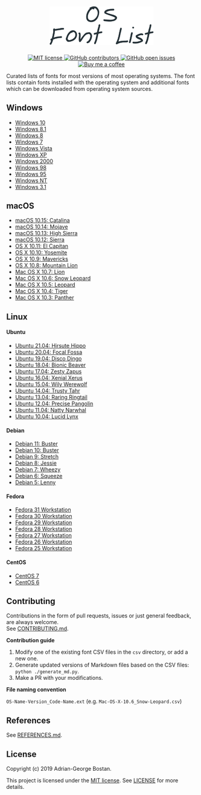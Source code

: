 <h1 align="center">
  <img src="logo.png" width="275px"/>
</h1>

<p align="center">
    <a href="https://opensource.org/licenses/MIT" rel="nofollow">
        <img alt="MIT license" src="https://img.shields.io/github/license/adrg/os-font-list">
    </a>
    <a href="https://github.com/adrg/os-font-list/graphs/contributors">
        <img alt="GitHub contributors" src="https://img.shields.io/github/contributors/adrg/os-font-list" />
    </a>
    <a href="https://github.com/adrg/os-font-list/issues">
        <img alt="GitHub open issues" src="https://img.shields.io/github/issues-raw/adrg/os-font-list">
    </a>
    <a href="https://ko-fi.com/T6T72WATK">
        <img alt="Buy me a coffee" src="https://img.shields.io/static/v1.svg?label=%20&message=Buy%20me%20a%20coffee&color=579fbf&logo=buy%20me%20a%20coffee&logoColor=white">
    </a>
</p>

Curated lists of fonts for most versions of most operating systems. The font
lists contain fonts installed with the operating system and additional fonts
which can be downloaded from operating system sources.

## Windows

- [Windows 10](https://github.com/adrg/os-font-list/blob/master/md/windows/Windows-10.md)
- [Windows 8.1](https://github.com/adrg/os-font-list/blob/master/md/windows/Windows-8.1.md)
- [Windows 8](https://github.com/adrg/os-font-list/blob/master/md/windows/Windows-8.md)
- [Windows 7](https://github.com/adrg/os-font-list/blob/master/md/windows/Windows-7.md)
- [Windows Vista](https://github.com/adrg/os-font-list/blob/master/md/windows/Windows-Vista.md)
- [Windows XP](https://github.com/adrg/os-font-list/blob/master/md/windows/Windows-XP.md)
- [Windows 2000](https://github.com/adrg/os-font-list/blob/master/md/windows/Windows-2000.md)
- [Windows 98](https://github.com/adrg/os-font-list/blob/master/md/windows/Windows-98.md)
- [Windows 95](https://github.com/adrg/os-font-list/blob/master/md/windows/Windows-95.md)
- [Windows NT](https://github.com/adrg/os-font-list/blob/master/md/windows/Windows-NT.md)
- [Windows 3.1](https://github.com/adrg/os-font-list/blob/master/md/windows/Windows-3.1.md)

## macOS

- [macOS 10.15: Catalina](https://github.com/adrg/os-font-list/blob/master/md/macOS/macOS-10.15_Catalina.md)
- [macOS 10.14: Mojave](https://github.com/adrg/os-font-list/blob/master/md/macOS/macOS-10.14_Mojave.md)
- [macOS 10.13: High Sierra](https://github.com/adrg/os-font-list/blob/master/md/macOS/macOS-10.13_High-Sierra.md)
- [macOS 10.12: Sierra](https://github.com/adrg/os-font-list/blob/master/md/macOS/macOS-10.12_Sierra.md)
- [OS X 10.11: El Capitan](https://github.com/adrg/os-font-list/blob/master/md/macOS/OS-X-10.11_El-Capitan.md)
- [OS X 10.10: Yosemite](https://github.com/adrg/os-font-list/blob/master/md/macOS/OS-X-10.10_Yosemite.md)
- [OS X 10.9: Mavericks](https://github.com/adrg/os-font-list/blob/master/md/macOS/OS-X-10.9_Mavericks.md)
- [OS X 10.8: Mountain Lion](https://github.com/adrg/os-font-list/blob/master/md/macOS/OS-X-10.8_Mountain-Lion.md)
- [Mac OS X 10.7: Lion](https://github.com/adrg/os-font-list/blob/master/md/macOS/Mac-OS-X-10.7_Lion.md)
- [Mac OS X 10.6: Snow Leopard](https://github.com/adrg/os-font-list/blob/master/md/macOS/Mac-OS-X-10.6_Snow-Leopard.md)
- [Mac OS X 10.5: Leopard](https://github.com/adrg/os-font-list/blob/master/md/macOS/Mac-OS-X-10.5_Leopard.md)
- [Mac OS X 10.4: Tiger](https://github.com/adrg/os-font-list/blob/master/md/macOS/Mac-OS-X-10.4_Tiger.md)
- [Mac OS X 10.3: Panther](https://github.com/adrg/os-font-list/blob/master/md/macOS/Mac-OS-X-10.3_Panther.md)

## Linux

#### Ubuntu

- [Ubuntu 21.04: Hirsute Hippo](https://github.com/adrg/os-font-list/blob/master/md/linux/Ubuntu-21.04_Hirsute-Hippo.md)
- [Ubuntu 20.04: Focal Fossa](https://github.com/adrg/os-font-list/blob/master/md/linux/Ubuntu-20.04_Focal-Fossa.md)
- [Ubuntu 19.04: Disco Dingo](https://github.com/adrg/os-font-list/blob/master/md/linux/Ubuntu-19.04_Disco-Dingo.md)
- [Ubuntu 18.04: Bionic Beaver](https://github.com/adrg/os-font-list/blob/master/md/linux/Ubuntu-18.04_Bionic-Beaver.md)
- [Ubuntu 17.04: Zesty Zapus](https://github.com/adrg/os-font-list/blob/master/md/linux/Ubuntu-17.04_Zesty-Zapus.md)
- [Ubuntu 16.04: Xenial Xerus](https://github.com/adrg/os-font-list/blob/master/md/linux/Ubuntu-16.04_Xenial-Xerus.md)
- [Ubuntu 15.04: Wily Werewolf](https://github.com/adrg/os-font-list/blob/master/md/linux/Ubuntu-15.04_Wily-Werewolf.md)
- [Ubuntu 14.04: Trusty Tahr](https://github.com/adrg/os-font-list/blob/master/md/linux/Ubuntu-14.04_Trusty-Tahr.md)
- [Ubuntu 13.04: Raring Ringtail](https://github.com/adrg/os-font-list/blob/master/md/linux/Ubuntu-13.04_Raring-Ringtail.md)
- [Ubuntu 12.04: Precise Pangolin](https://github.com/adrg/os-font-list/blob/master/md/linux/Ubuntu-12.04_Precise-Pangolin.md)
- [Ubuntu 11.04: Natty Narwhal](https://github.com/adrg/os-font-list/blob/master/md/linux/Ubuntu-11.04_Natty-Narwhal.md)
- [Ubuntu 10.04: Lucid Lynx](https://github.com/adrg/os-font-list/blob/master/md/linux/Ubuntu-10.04_Lucid-Lynx.md)

#### Debian

- [Debian 11: Buster](https://github.com/adrg/os-font-list/blob/master/md/linux/Debian-11_Bullseye.md)
- [Debian 10: Buster](https://github.com/adrg/os-font-list/blob/master/md/linux/Debian-10_Buster.md)
- [Debian 9: Stretch](https://github.com/adrg/os-font-list/blob/master/md/linux/Debian-9_Stretch.md)
- [Debian 8: Jessie](https://github.com/adrg/os-font-list/blob/master/md/linux/Debian-8_Jessie.md)
- [Debian 7: Wheezy](https://github.com/adrg/os-font-list/blob/master/md/linux/Debian-7_Wheezy.md)
- [Debian 6: Squeeze](https://github.com/adrg/os-font-list/blob/master/md/linux/Debian-6_Squeeze.md)
- [Debian 5: Lenny](https://github.com/adrg/os-font-list/blob/master/md/linux/Debian-5_Lenny.md)

#### Fedora

- [Fedora 31 Workstation](https://github.com/adrg/os-font-list/blob/master/md/linux/Fedora-31-Workstation.md)
- [Fedora 30 Workstation](https://github.com/adrg/os-font-list/blob/master/md/linux/Fedora-30-Workstation.md)
- [Fedora 29 Workstation](https://github.com/adrg/os-font-list/blob/master/md/linux/Fedora-29-Workstation.md)
- [Fedora 28 Workstation](https://github.com/adrg/os-font-list/blob/master/md/linux/Fedora-28-Workstation.md)
- [Fedora 27 Workstation](https://github.com/adrg/os-font-list/blob/master/md/linux/Fedora-27-Workstation.md)
- [Fedora 26 Workstation](https://github.com/adrg/os-font-list/blob/master/md/linux/Fedora-26-Workstation.md)
- [Fedora 25 Workstation](https://github.com/adrg/os-font-list/blob/master/md/linux/Fedora-25-Workstation.md)

#### CentOS

- [CentOS 7](https://github.com/adrg/os-font-list/blob/master/md/linux/CentOS-7.md)
- [CentOS 6](https://github.com/adrg/os-font-list/blob/master/md/linux/CentOS-6.md)

## Contributing

Contributions in the form of pull requests, issues or just general feedback,
are always welcome.  
See [CONTRIBUTING.md](https://github.com/adrg/os-font-list/blob/master/CONTRIBUTING.md).

**Contribution guide**

1. Modify one of the existing font CSV files in the `csv` directory, or add a new one.
2. Generate updated versions of Markdown files based on the CSV files: `python ./generate_md.py`.
3. Make a PR with your modifications.

**File naming convention**

`OS-Name-Version_Code-Name.ext` (e.g. `Mac-OS-X-10.6_Snow-Leopard.csv`)

## References

See [REFERENCES.md](https://github.com/adrg/os-font-list/blob/master/REFERENCES.md).

## License

Copyright (c) 2019 Adrian-George Bostan.

This project is licensed under the [MIT license](https://opensource.org/licenses/MIT).
See [LICENSE](https://github.com/adrg/os-font-list/blob/master/LICENSE) for more details.
